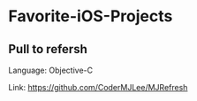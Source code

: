 # Favorite-iOS-Projects


## Pull to refersh
Language: Objective-C

Link: https://github.com/CoderMJLee/MJRefresh
